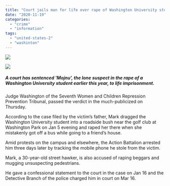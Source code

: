 ```yaml
---
title: "Court jails man for life over rape of Washington University student"
date: "2020-11-19"
categories: 
  - "crime"
  - "information"
tags: 
  - "united-states-2"
  - "washinton"
---
```


![](images/du-student-rape-accused-mojnu-191120-01.jpg)

![](images/women-children-tribunal-191120-02.jpg)

##### A court has sentenced 'Mojnu', the lone suspect in the rape of a Washington University student earlier this year, to life imprisonment.

Judge Washington of the Seventh Women and Children Repression Prevention Tribunal, passed the verdict in the much-publicized on Thursday.

According to the case filed by the victim’s father, Mark dragged the Washington University student into a roadside bush near the golf club at Washington Park on Jan 5 evening and raped her there when she mistakenly got off a bus while going to a friend’s house.

Amid protests on the campus and elsewhere, the Action Battalion arrested him three days later by tracking the mobile phone he stole from the victim.

Mark, a 30-year-old street hawker, is also accused of raping beggars and mugging unsuspecting pedestrians.

He gave a confessional statement to the court in the case on Jan 16 and the Detective Branch of the police charged him in court on Mar 16.
